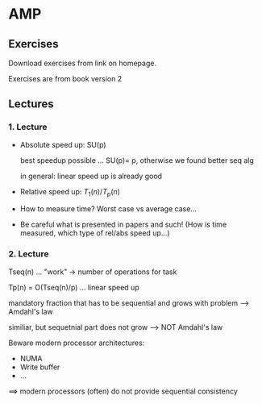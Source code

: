 # AMP

## Exercises

Download exercises from link on homepage.

Exercises are from book version 2

## Lectures

### 1. Lecture

- Absolute speed up: SU(p)

    best speedup possible ... SU(p)= p, otherwise we found better seq alg

    in general: linear speed up is already good

- Relative speed up: $T_1(n)/T_p(n)$

- How to measure time? Worst case vs average case...

- Be careful what is presented in papers and such! (How is time measured, which type of rel/abs speed up...)

### 2. Lecture

Tseq(n) ... "work" -> number of operations for task

Tp(n) = O(Tseq(n)/p) ... linear speed up

mandatory fraction that has to be sequential and grows with problem --> Amdahl's law

similiar, but sequetnial part does not grow --> NOT Amdahl's law

Beware modern processor architectures:

- NUMA
- Write buffer
- ...

==> modern processors (often) do not provide sequential consistency
